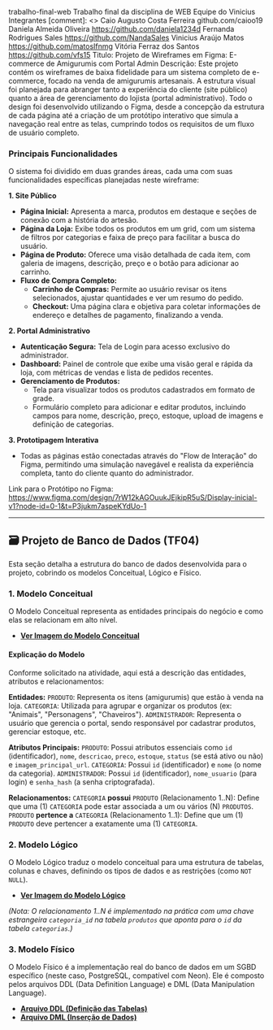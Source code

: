 trabalho-final-web
Trabalho final da disciplina de WEB
Equipe do Vinicius
Integrantes
[comment]: <> Caio Augusto Costa Ferreira github.com/caioo19
Daniela Almeida Oliveira https://github.com/daniela1234d Fernanda Rodrigues Sales https://github.com/NandaSales Vinicius Araújo Matos https://github.com/matosIfnmg Vitória Ferraz dos Santos https://github.com/vfs15
Titulo: Projeto de Wireframes em Figma: E-commerce de Amigurumis com Portal Admin
Descrição: Este projeto contém os wireframes de baixa fidelidade para um sistema completo de e-commerce, focado na venda de amigurumis artesanais. A estrutura visual foi planejada para abranger tanto a experiência do cliente (site público) quanto a área de gerenciamento do lojista (portal administrativo).
Todo o design foi desenvolvido utilizando o Figma, desde a concepção da estrutura de cada página até a criação de um protótipo interativo que simula a navegação real entre as telas, cumprindo todos os requisitos de um fluxo de usuário completo.

### Principais Funcionalidades

O sistema foi dividido em duas grandes áreas, cada uma com suas funcionalidades específicas planejadas neste wireframe:

**1. Site Público**
* **Página Inicial:** Apresenta a marca, produtos em destaque e seções de conexão com a história do artesão.
* **Página da Loja:** Exibe todos os produtos em um grid, com um sistema de filtros por categorias e faixa de preço para facilitar a busca do usuário.
* **Página de Produto:** Oferece uma visão detalhada de cada item, com galeria de imagens, descrição, preço e o botão para adicionar ao carrinho.
* **Fluxo de Compra Completo:**
    * **Carrinho de Compras:** Permite ao usuário revisar os itens selecionados, ajustar quantidades e ver um resumo do pedido.
    * **Checkout:** Uma página clara e objetiva para coletar informações de endereço e detalhes de pagamento, finalizando a venda.

**2. Portal Administrativo**
* **Autenticação Segura:** Tela de Login para acesso exclusivo do administrador.
* **Dashboard:** Painel de controle que exibe uma visão geral e rápida da loja, com métricas de vendas e lista de pedidos recentes.
* **Gerenciamento de Produtos:**
    * Tela para visualizar todos os produtos cadastrados em formato de grade.
    * Formulário completo para adicionar e editar produtos, incluindo campos para nome, descrição, preço, estoque, upload de imagens e definição de categorias.

**3. Prototipagem Interativa**
* Todas as páginas estão conectadas através do "Flow de Interação" do Figma, permitindo uma simulação navegável e realista da experiência completa, tanto do cliente quanto do administrador.

Link para o Protótipo no Figma: https://www.figma.com/design/7rW12kAGOuukJEjkipR5uS/Display-inicial-v1?node-id=0-1&t=P3jukm7aspeKYdUo-1

---

## 🗃️ Projeto de Banco de Dados (TF04)

Esta seção detalha a estrutura do banco de dados desenvolvida para o projeto, cobrindo os modelos Conceitual, Lógico e Físico.

### 1. Modelo Conceitual

O Modelo Conceitual representa as entidades principais do negócio e como elas se relacionam em alto nível.

* **[Ver Imagem do Modelo Conceitual](db/modelo_conceitual.png)**

#### Explicação do Modelo

Conforme solicitado na atividade, aqui está a descrição das entidades, atributos e relacionamentos:

**Entidades:**
`PRODUTO`: Representa os itens (amigurumis) que estão à venda na loja.
`CATEGORIA`: Utilizada para agrupar e organizar os produtos (ex: "Animais", "Personagens", "Chaveiros").
`ADMINISTRADOR`: Representa o usuário que gerencia o portal, sendo responsável por cadastrar produtos, gerenciar estoque, etc.

**Atributos Principais:**
`PRODUTO`: Possui atributos essenciais como `id` (identificador), `nome`, `descricao`, `preco`, `estoque`, `status` (se está ativo ou não) e `imagem_principal_url`.
`CATEGORIA`: Possui `id` (identificador) e `nome` (o nome da categoria).
`ADMINISTRADOR`: Possui `id` (identificador), `nome_usuario` (para login) e `senha_hash` (a senha criptografada).

**Relacionamentos:**
`CATEGORIA` **possui** `PRODUTO` (Relacionamento 1..N): Define que uma (1) `CATEGORIA` pode estar associada a um ou vários (N) `PRODUTOS`.
`PRODUTO` **pertence a** `CATEGORIA` (Relacionamento 1..1): Define que um (1) `PRODUTO` deve pertencer a exatamente uma (1) `CATEGORIA`.

### 2. Modelo Lógico

O Modelo Lógico traduz o modelo conceitual para uma estrutura de tabelas, colunas e chaves, definindo os tipos de dados e as restrições (como `NOT NULL`).

* **[Ver Imagem do Modelo Lógico](db/modelo_logico.png)**

*(Nota: O relacionamento 1..N é implementado na prática com uma chave estrangeira `categoria_id` na tabela `produtos` que aponta para o `id` da tabela `categorias`.)*

### 3. Modelo Físico

O Modelo Físico é a implementação real do banco de dados em um SGBD específico (neste caso, PostgreSQL, compatível com Neon). Ele é composto pelos arquivos DDL (Data Definition Language) e DML (Data Manipulation Language).

* **[Arquivo DDL (Definição das Tabelas)](db/DDL.sql)**
* **[Arquivo DML (Inserção de Dados)](db/DML.sql)**